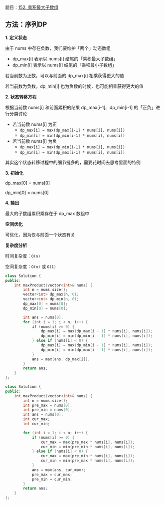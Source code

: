 题目：[152. 乘积最大子数组](https://leetcode-cn.com/problems/maximum-product-subarray/)

## 方法：序列DP

**1. 定义状态**

由于 nums 中存在负数，我们要维护「两个」动态数组

- dp_max[i] 表示以 nums[i] 结尾的「乘积最大子数组」
- dp_min[i] 表示以 nums[i] 结尾的「乘积最小子数组」

若当前数为正数，可以与前面的 dp_max[i] 相乘获得更大的值

若当前数为负数，dp_min[i] 也为负数的时候，也可能相乘获得更大的值

**2. 状态转移方程**

根据当前数 nums[i] 和前面累积的结果 dp_max[i-1]、dp_min[i-1] 的「正负」进行分类讨论

- 若当前数 nums[i] 为正
  - `dp_max[i] = max(dp_max[i-1] * nums[i], nums[i])`
  - `dp_min[i] = min(dp_min[i-1] * nums[i], nums[i])`
- 若当前数 nums[i] 为负
  - `dp_max[i] = max(dp_min[i-1] * nums[i], nums[i])`
  - `dp_min[i] = min(dp_max[i-1] * nums[i], nums[i])`

其实这个状态转移过程中的细节挺多的，需要花时间去思考里面的特例

**3. 初始化**

dp_max[0] = nums[0]

dp_min[0] = nums[0]

**4. 输出**

最大的子数组累积乘存在于 dp_max 数组中

**空间优化**

可优化，因为仅与前面一个状态有关

**复杂度分析**

时间复杂度：`O(n)`

空间复杂度：`O(n)` 或 `O(1)`

```cpp
class Solution {
public:
    int maxProduct(vector<int>& nums) {
        int n = nums.size();
        vector<int> dp_max(n, 0);
        vector<int> dp_min(n, 0);
        dp_max[0] = nums[0];
        dp_min[0] = nums[0];

        int ans = nums[0];
        for (int i = 1; i < n; i++) {
            if (nums[i] >= 0) {
                dp_max[i] = max(dp_max[i - 1] * nums[i], nums[i]);
                dp_min[i] = min(dp_min[i - 1] * nums[i], nums[i]);
            } else if (nums[i] < 0) {
                dp_max[i] = max(dp_min[i - 1] * nums[i], nums[i]);
                dp_min[i] = min(dp_max[i - 1] * nums[i], nums[i]);
            }
            ans = max(ans, dp_max[i]);
        }
        return ans;
    }
};
```



```cpp
class Solution {
public:
    int maxProduct(vector<int>& nums) {
        int n = nums.size();
        int pre_max = nums[0];
        int pre_min = nums[0];
        int ans = nums[0];
        int cur_max;
        int cur_min;

        for (int i = 1; i < n; i++) {
            if (nums[i] >= 0) {
                cur_max = max(pre_max * nums[i], nums[i]);
                cur_min = min(pre_min * nums[i], nums[i]);
            } else if (nums[i] < 0) {
                cur_max = max(pre_min * nums[i], nums[i]);
                cur_min = min(pre_max * nums[i], nums[i]);
            }
            ans = max(ans, cur_max);
            pre_max = cur_max;
            pre_min = cur_min;
        }
        return ans;
    }
};

```

